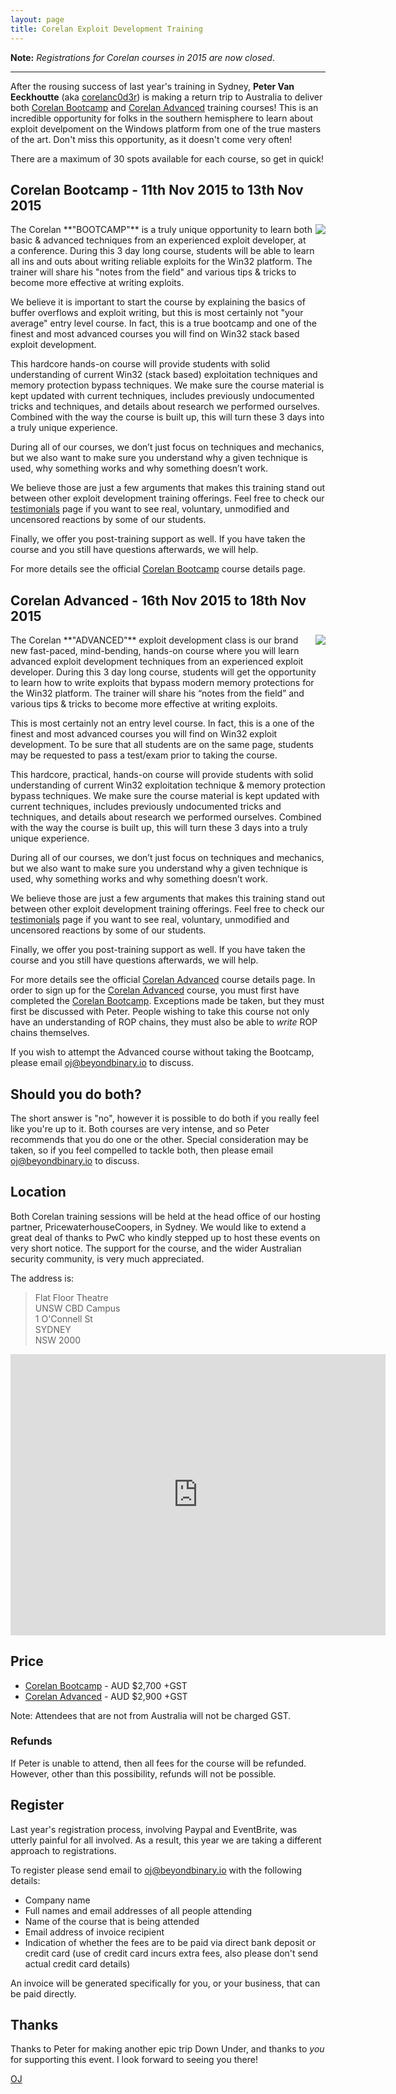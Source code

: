 ```yaml
---
layout: page
title: Corelan Exploit Development Training
---
```


**Note:** _Registrations for Corelan courses in 2015 are now closed_.

-------------

After the rousing success of last year's training in Sydney, **Peter Van Eeckhoutte** (aka [corelanc0d3r][]) is making a return trip to Australia to deliver both [Corelan Bootcamp][] and [Corelan Advanced][] training courses! This is an incredible opportunity for folks in the southern hemisphere to learn about exploit develpoment on the Windows platform from one of the true masters of the art. Don't miss this opportunity, as it doesn't come very often!

There are a maximum of 30 spots available for each course, so get in quick!

## Corelan Bootcamp - 11th Nov 2015 to 13th Nov 2015

<img src="/images/corelan-bootcamp.png" style="float:right;margin-left:5px;margin-bottom:5px" />
The Corelan **"BOOTCAMP"** is a truly unique opportunity to learn both basic & advanced techniques from an experienced exploit developer, at a conference. During this 3 day long course, students will be able to learn all ins and outs about writing reliable exploits for the Win32 platform.  The trainer will share his "notes from the field" and various tips & tricks to become more effective at writing exploits.

We believe it is important to start the course by explaining the basics of buffer overflows and exploit writing, but this is most certainly not "your average" entry level course. In fact, this is a true bootcamp and one of the finest and most advanced courses you will find on Win32 stack based exploit development.

This hardcore hands-on course will provide students with solid understanding of current Win32 (stack based) exploitation techniques and memory protection bypass techniques.  We make sure the course material is kept updated with current techniques, includes previously undocumented tricks and techniques, and details about research we performed ourselves.  Combined with the way the course is built up, this will turn these 3 days into a truly unique experience.

During all of our courses, we don’t just focus on techniques and mechanics, but we also want to make sure you understand why a given technique is used, why something works and why something doesn’t work.

We believe those are just a few arguments that makes this training stand out between other exploit development training offerings.   Feel free to check our [testimonials][] page if you want to see real, voluntary, unmodified and uncensored reactions by some of our students.

Finally, we offer you post-training support as well.   If you have taken the course and you still have questions afterwards, we will help.

For more details see the official [Corelan Bootcamp][] course details page.

## Corelan Advanced - 16th Nov 2015 to 18th Nov 2015

<img src="/images/corelan-advanced.png" style="float:right;margin-left:5px;margin-bottom:5px" />
The Corelan **"ADVANCED"** exploit development class is our brand new fast-paced, mind-bending, hands-on course where you will learn advanced exploit development techniques from an experienced exploit developer. During this 3 day long course, students will get the opportunity to learn how to write exploits that bypass modern memory protections for the Win32 platform.  The trainer will share his “notes from the field” and various tips & tricks to become more effective at writing exploits.

This is most certainly not an entry level course. In fact, this is a one of the finest and most advanced courses you will find on Win32 exploit development.  To be sure that all students are on the same page, students may be requested to pass a test/exam prior to taking the course.  

This hardcore, practical, hands-on course will provide students with solid understanding of current Win32 exploitation technique & memory protection bypass techniques.  We make sure the course material is kept updated with current techniques, includes previously undocumented tricks and techniques, and details about research we performed ourselves.  Combined with the way the course is built up, this will turn these 3 days into a truly unique experience.

During all of our courses, we don’t just focus on techniques and mechanics, but we also want to make sure you understand why a given technique is used, why something works and why something doesn’t work.

We believe those are just a few arguments that makes this training stand out between other exploit development training offerings.   Feel free to check our [testimonials][] page if you want to see real, voluntary, unmodified and uncensored reactions by some of our students.

Finally, we offer you post-training support as well.   If you have taken the course and you still have questions afterwards, we will help.

For more details see the official [Corelan Advanced][] course details page. In order to sign up for the [Corelan Advanced][] course, you must first have completed the [Corelan Bootcamp][]. Exceptions made be taken, but they must first be discussed with Peter. People wishing to take this course not only have an understanding of ROP chains, they must also be able to _write_ ROP chains themselves.

If you wish to attempt the Advanced course without taking the Bootcamp, please email [oj@beyondbinary.io][email] to discuss.

## Should you do both?

The short answer is "no", however it is possible to do both if you really feel like you're up to it. Both courses are very intense, and so Peter recommends that you do one or the other. Special consideration may be taken, so if you feel compelled to tackle both, then please email [oj@beyondbinary.io][email] to discuss.

## Location

Both Corelan training sessions will be held at the head office of our hosting partner, PricewaterhouseCoopers, in Sydney. We would like to extend a great deal of thanks to PwC who kindly stepped up to host these events on very short notice. The support for the course, and the wider Australian security community, is very much appreciated.

The address is:

> Flat Floor Theatre<br/>
> UNSW CBD Campus<br/>
> 1 O'Connell St<br/>
> SYDNEY<br/>
> NSW 2000<br/>

<iframe src="https://www.google.com/maps/embed?pb=!1m18!1m12!1m3!1d6626.0504458324585!2d151.20674174022685!3d-33.86324083447674!2m3!1f0!2f0!3f0!3m2!1i1024!2i768!4f13.1!3m3!1m2!1s0x6b12ae41e34ea769%3A0xdc7bc8a1ff51a3b4!2s1+O&#39;Connell+St%2C+Sydney+NSW+2000!5e0!3m2!1sen!2sau!4v1446701795617" width="600" height="450" frameborder="0" style="border:0" allowfullscreen></iframe>

## Price

* [Corelan Bootcamp][] - AUD $2,700 +GST
* [Corelan Advanced][] - AUD $2,900 +GST

Note: Attendees that are not from Australia will not be charged GST.

### Refunds

If Peter is unable to attend, then all fees for the course will be refunded. However, other than this possibility, refunds will not be possible.

## Register

Last year's registration process, involving Paypal and EventBrite, was utterly painful for all involved. As a result, this year we are taking a different approach to registrations.

To register please send email to [oj@beyondbinary.io][email] with the following details:

* Company name
* Full names and email addresses of all people attending
* Name of the course that is being attended
* Email address of invoice recipient
* Indication of whether the fees are to be paid via direct bank deposit or credit card (use of credit card incurs extra fees, also please don't send actual credit card details)

An invoice will be generated specifically for you, or your business, that can be paid directly.

## Thanks

Thanks to Peter for making another epic trip Down Under, and thanks to _you_ for supporting this event. I look forward to seeing you there!

[OJ][]

  [corelanc0d3r]: https://twitter.com/corelanc0d3r
  [Corelan Bootcamp]: https://www.corelan-training.com/index.php/training-2/bootcamp/
  [Corelan Advanced]: https://www.corelan-training.com/index.php/training-2/advanced/
  [testimonials]: https://www.corelan-training.com/index.php/testimonials/
  [OJ]: https://twitter.com/TheColonial
  [email]: mailto:oj@beyondbinary.io?subject=Corelan%20Exploit%20Development%20Training
